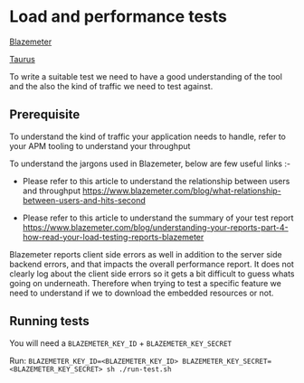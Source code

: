 # Load and performance tests

[Blazemeter](https://www.blazemeter.com)

[Taurus](https://gettaurus.org) 


To write a suitable test we need to have a good understanding of the tool and the also the kind of traffic we need to test against.

## Prerequisite

To understand the kind of traffic your application needs to handle, refer to your APM tooling to understand your throughput

To understand the jargons used in Blazemeter, below are few useful links :-

- Please refer to this article to understand the relationship between users and throughput https://www.blazemeter.com/blog/what-relationship-between-users-and-hits-second

- Please refer to this article to understand the summary of your test report https://www.blazemeter.com/blog/understanding-your-reports-part-4-how-read-your-load-testing-reports-blazemeter

Blazemeter reports client side errors as well in addition to the server side backend errors, and that impacts the overall performance report. It does not clearly log about the client side errors so it gets a bit difficult to guess whats going on underneath. Therefore when trying to test a specific feature we need to understand if we to download the embedded resources or not.

## Running tests

You will need a `BLAZEMETER_KEY_ID` + `BLAZEMETER_KEY_SECRET`

Run:
```BLAZEMETER_KEY_ID=<BLAZEMETER_KEY_ID> BLAZEMETER_KEY_SECRET=<BLAZEMETER_KEY_SECRET> sh ./run-test.sh```
